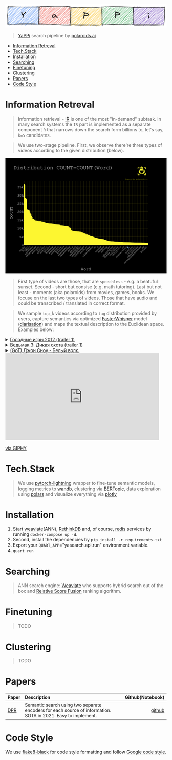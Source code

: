 <p align="center">
    <img src="./docs/Logo.png">
</p>

> <a href="https://yappy.media">YaPPi</a> search pipeline by <a href="https://polaroids.ai">polaroids.ai</a>

- [Information Retreval](#information-retreval)
- [Tech.Stack](#techstack)
- [Installation](#installation)
- [Searching](#searching)
- [Finetuning](#finetuning)
- [Clustering](#clustering)
- [Papers](#papers)
- [Code Style](#code-style)


# Information Retreval

> Information retrieval - <a href="https://en.wikipedia.org/wiki/Information_retrieval">IR</a> is one of the most "in-demand" subtask. In many search systems the `IR` part is implemented as a separate component `R` that narrows down the search form billions to, let's say, `k=5` candidates.



> We use two-stage pipeline. First, we observe there're three types of videos according to the given distribution (below).

![countwords](./docs/words(tags)_counts_curve.png)

> First type of videos are those, that are `speechless` - e.g. a beatuful sunset. Second - short but consise (e.g. math tutoring). Last but not least - moments (aka polaroids) from movies, games, books. We focuse on the last two types of videos. Those that have audio and could be transcribed / translated in correct format.

> We sample `top_k` videos according to `tag` distribution provided by users, capture semantics via optimized <a href="https://github.com/SYSTRAN/faster-whisper">FasterWhisper</a> model (<a href="https://en.wikipedia.org/wiki/Speaker_diarisation">diarisation</a>) and maps the textual description to the Euclidean space. Examples below:

<details>
<summary><a href="https://youtu.be/JR1Zm1s6hc8?si=uE2b-dCJ79q36Qfo">Голодные игры 2012 (trailer 1)</a></summary>
<p>

![hungergames](https://media.giphy.com/media/1YOYqxZOwJfOWWfR5c/giphy.gif)

</p>
</details>

<details>
<summary><a href="https://youtu.be/A-mCKNTU_mU?si=YujJBomQxQvr6MB4">Ведьмак 3: Дикая охота (trailer 1)</a></summary>
<p>

![witcherwildhunt](https://media.giphy.com/media/v1.Y2lkPTc5MGI3NjExcWdxY3FrY2plMmxqaGk2eDU0ODI4a3Izd2oydGM1eXd2ZzBnem16aiZlcD12MV9pbnRlcm5hbF9naWZfYnlfaWQmY3Q9Zw/Zp6t2UTjxv13TrKduj/giphy-downsized-large.gif)

</p>
</details>

<details>
<summary><a href="https://youtu.be/TOxifTjT3XE?si=AA9k374_tpnEPjKh">(GoT) Джон Сноу - Белый волк.</a></summary>

![gamesofthrones](https://media.giphy.com/media/Yrj96cd3ZvJvwnlAxM/giphy.gif)
</details>
<iframe src="https://giphy.com/embed/Yrj96cd3ZvJvwnlAxM" width="480" height="271" style="" frameBorder="0" class="giphy-embed" allowFullScreen></iframe><p><a href="https://giphy.com/gifs/Yrj96cd3ZvJvwnlAxM">via GIPHY</a></p>


# Tech.Stack

> We use <a href="https://github.com/Lightning-AI/pytorch-lightning">pytorch-lightning</a> wrapper to fine-tune semantic models, logging metrics to <a href="https://wandb.ai/site">wandb</a>, clustering via <a href="https://maartengr.github.io/BERTopic/index.html">BERTopic</a>, data exploration using <a href="https://pola.rs">polars</a> and visualize everything via <a href="https://plotly.com/python/">plotly</a>


# Installation


1. Start <a href="https://weaviate.io">weaviate</a>(ANN), <a href="https://rethinkdb.com">RethinkDB</a> and, of course, <a href="https://redis.io">redis</a> services by running `docker-compose up -d`.
2. Second, install the dependencies by `pip install -r requirements.txt`
3. Export your `QUART_APP`="yasearch.api.run" environment variable.
4. `quart run`


# Searching

> ANN search engine: <a href="https://github.com/weaviate/weaviate">Weaviate</a> who supports hybrid search out of the box and <a href="https://weaviate.io/developers/weaviate/search/hybrid#balance-keyword-and-vector-search">Relative Score Fusion</a> ranking algorithm.

# Finetuning

> TODO

# Clustering

> TODO 

# Papers

| Paper                                   | Description                                                                                                  |                                  Github(Notebook) |
| :-------------------------------------- | :----------------------------------------------------------------------------------------------------------- | ------------------------------------------------: |
| [DPR](https://arxiv.org/abs/2004.04906) | Semantic search using two separate encoders for each source of information. SOTA in 2021. Easy to implement. | [github](https://github.com/facebookresearch/DPR) |


# Code Style

We use <a href="https://pypi.org/project/flake8-black/">flake8-black</a> for code style formatting and follow <a href="https://google.github.io/styleguide/pyguide.html">Google code style</a>.
